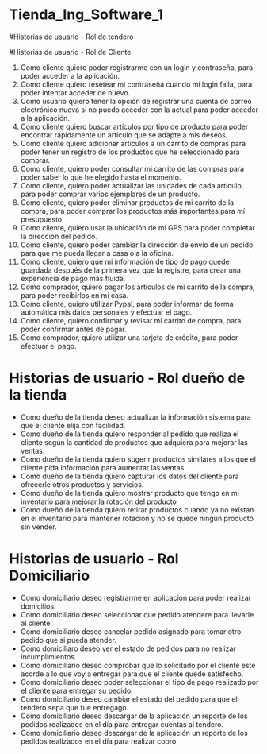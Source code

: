 # Tienda_Ing_Software_1


#Historias de usuario - Rol de tendero

#Historias de usuario - Rol de Cliente
1.	Como cliente quiero poder registrarme con un login y contraseña, para poder acceder a la aplicación.
2.	Como cliente quiero resetear mi contraseña cuando mi login falla, para poder intentar acceder de nuevo.
3.	Como usuario quiero tener la opción de registrar una cuenta de correo electrónico nueva si no puedo acceder con la actual para poder acceder a la aplicación.
4.	Como cliente quiero buscar artículos por tipo de producto para poder encontrar rápidamente un artículo que se adapte a mis deseos.
5.	Como cliente quiero adicionar artículos a un carrito de compras para poder tener un registro de los productos que he seleccionado para comprar.
6.	Como cliente, quiero poder consultar mi carrito de las compras para poder saber lo que he elegido hasta el momento.
7.	Como cliente, quiero poder actualizar las unidades de cada artículo, para poder comprar varios ejemplares de un producto.
8.	Como cliente, quiero poder eliminar productos de mi carrito de la compra, para poder comprar los productos más importantes para mí presupuesto.
9.	Como cliente, quiero usar la ubicación de mi GPS para poder completar la dirección del pedido.
10.	Como cliente, quiero poder cambiar la dirección de envío de un pedido, para que me pueda llegar a casa o a la oficina.
11.	Como cliente, quiero que mi información de tipo de pago quede guardada después de la primera vez que la registre, para crear una experiencia de pago más fluida.
12.	Como comprador, quiero pagar los artículos de mi carrito de la compra, para poder recibirlos en mi casa.
13.	Como cliente, quiero utilizar Pypal, para poder informar de forma automática mis datos personales y efectuar el pago.
14.	Como cliente, quiero confirmar y revisar mi carrito de compra, para poder confirmar antes de pagar.
15.	Como comprador, quiero utilizar una tarjeta de crédito, para poder efectuar el pago. 

# Historias de usuario - Rol dueño de la tienda
- Como dueño de la tienda deseo actualizar la información sistema para que el cliente elija con facilidad.
- Como dueño de la tienda quiero responder al pedido que realiza el cliente según la cantidad de productos que adquiera para mejorar las ventas.
- Como dueño de la tienda quiero sugerir productos similares a los que el cliente pida información para aumentar las ventas. 
- Como dueño de la tienda quiero capturar los datos del cliente para ofrecerle otros productos y servicios.
- Como dueño de la tienda quiero mostrar producto que tengo en mi inventario para mejorar la rotación del producto
- Como dueño de la tienda quiero retirar productos cuando ya no existan en el inventario para mantener rotación y no se quede ningún producto sin vender.


# Historias de usuario - Rol Domiciliario
- Como domiciliario deseo registrarme en aplicación para poder realizar domicilios.
- Como domiciliario deseo seleccionar que pedido atendere para llevarle al cliente.
- Como domiciliario deseo  cancelar pedido asignado para tomar otro pedido que si pueda atender.
- Como domiciliaro deseo ver el estado de pedidos para no realizar incumplimientos.
- Como domiciliario deseo comprobar que lo solicitado por el cliente este acorde a lo que voy a entregar para que el cliente quede satisfecho.
- Como domiciliario deseo poder seleccionar el tipo de pago realizado por el cliente para entregar su pedido.
- Como domiciliario deseo cambiar el estado del pedido para que el tendero sepa que fue entregago.
- Como domiciliario deseo descargar de la aplicación un reporte de los pedidos realizados en el día para entregar cuentas al tendero.
- Como domiciliario deseo descargar de la aplicación un reporte de los pedidos realizados en el día para realizar cobro.
